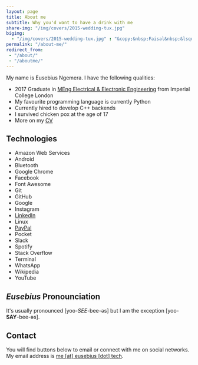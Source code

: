 ```yaml
---
layout: page
title: About me
subtitle: Why you'd want to have a drink with me
share-img: "/img/covers/2015-wedding-tux.jpg"
bigimg:
  - "/img/covers/2015-wedding-tux.jpg" : "&copy;&nbsp;Faisal&nbsp;&lsquo;Tre&rsquo;&nbsp;Shah (2014)"
permalink: "/about-me/"
redirect_from:
 - "/about/"
 - "/aboutme/"
---
```


My name is Eusebius Ngemera. I have the following qualities:

- 2017 Graduate in [MEng Electrical & Electronic Engineering](https://www.imperial.ac.uk/study/ug/courses/electrical-engineering-department/electrical-and-electronic-engineering-meng/) from Imperial College London
- My favourite programming language is currently Python
- Currently hired to develop C++ backends
- I survived chicken pox at the age of 17
- More on my [CV](/cv/)

## Technologies

<ul class="list-inline text-center">
  <li title="Amazon Web Services">
    <span class="fa-stack fa-lg" aria-hidden="true">
      <i class="fa fa-amazon fa-stack-1x"></i>
    </span>
    <span class="sr-only">Amazon Web Services</span>
  </li>
  <li>
    <span class="fa-stack fa-lg" aria-hidden="true">
      <i class="fa fa-android fa-stack-1x"></i>
    </span>
    <span class="sr-only">Android</span>
  </li>
  <li>
    <span class="fa-stack fa-lg" aria-hidden="true">
      <i class="fa fa-bluetooth-b fa-stack-1x"></i>
    </span>
    <span class="sr-only">Bluetooth</span>
  </li>
  <li>
    <span class="fa-stack fa-lg" aria-hidden="true">
      <i class="fa fa-chrome fa-stack-1x"></i>
    </span>
    <span class="sr-only">Google Chrome</span>
  </li>
  <li>
    <span class="fa-stack fa-lg" aria-hidden="true">
      <i class="fa fa-facebook fa-stack-1x"></i>
    </span>
    <span class="sr-only">Facebook</span>
  </li>
  <li title="Font Awesome">
    <span class="fa-stack fa-lg" aria-hidden="true">
      <i class="fa fa-font-awesome fa-stack-1x"></i>
    </span>
    <span class="sr-only">Font Awesome</span>
  </li>
  <li>
    <span class="fa-stack fa-lg" aria-hidden="true">
      <i class="fa fa-git fa-stack-1x"></i>
    </span>
    <span class="sr-only">Git</span>
  </li>
  <li>
    <span class="fa-stack fa-lg" aria-hidden="true">
      <i class="fa fa-github fa-stack-1x"></i>
    </span>
    <span class="sr-only">GitHub</span>
  </li>
  <li>
    <span class="fa-stack fa-lg" aria-hidden="true">
      <i class="fa fa-google fa-stack-1x"></i>
    </span>
    <span class="sr-only">Google</span>
  </li>
  <li>
    <span class="fa-stack fa-lg" aria-hidden="true">
      <i class="fa fa-instagram fa-stack-1x"></i>
    </span>
    <span class="sr-only">Instagram</span>
  </li>
  <li>
    <a href="https://www.linkedin.com/in/eusebius/" title="LinkedIn">
      <span class="fa-stack fa-lg" aria-hidden="true">
        <i class="fa fa-linkedin fa-stack-1x"></i>
      </span>
      <span class="sr-only">LinkedIn</span>
    </a>
  </li>
  <li>
    <span class="fa-stack fa-lg" aria-hidden="true">
      <i class="fa fa-linux fa-stack-1x"></i>
    </span>
    <span class="sr-only">Linux</span>
  </li>
  <li>
    <a href="/donate/" title="PayPal">
      <span class="fa-stack fa-lg" aria-hidden="true">
        <i class="fa fa-paypal fa-stack-1x"></i>
      </span>
      <span class="sr-only">PayPal</span>
    </a>
  </li>
  <li title="Pocket">
    <span class="fa-stack fa-lg" aria-hidden="true">
      <i class="fa fa-get-pocket fa-stack-1x"></i>
    </span>
    <span class="sr-only">Pocket</span>
  </li>
  <li title="Slack">
    <span class="fa-stack fa-lg" aria-hidden="true">
      <i class="fa fa-slack fa-stack-1x"></i>
    </span>
    <span class="sr-only">Slack</span>
  </li>
  <li>
    <span class="fa-stack fa-lg" aria-hidden="true">
      <i class="fa fa-spotify fa-stack-1x"></i>
    </span>
    <span class="sr-only">Spotify</span>
  </li>
  <li>
    <span class="fa-stack fa-lg" aria-hidden="true">
      <i class="fa fa-stack-overflow fa-stack-1x"></i>
    </span>
    <span class="sr-only">Stack Overflow</span>
  </li>
  <li title="Terminal">
    <span class="fa-stack fa-lg" aria-hidden="true">
      <i class="fa fa-terminal fa-stack-1x"></i>
    </span>
    <span class="sr-only">Terminal</span>
  </li>
  <li>
    <span class="fa-stack fa-lg" aria-hidden="true">
      <i class="fa fa-whatsapp fa-stack-1x"></i>
    </span>
    <span class="sr-only">WhatsApp</span>
  </li>
  <li>
    <span class="fa-stack fa-lg" aria-hidden="true">
      <i class="fa fa-wikipedia-w fa-stack-1x"></i>
    </span>
    <span class="sr-only">Wikipedia</span>
  </li>
  <li>
    <span class="fa-stack fa-lg" aria-hidden="true">
      <i class="fa fa-youtube fa-stack-1x"></i>
    </span>
    <span class="sr-only">YouTube</span>
  </li>
</ul>

## *Eusebius* Pronounciation

It's usually pronounced [yoo-*SEE*-bee-əs] but I am the exception [yoo-**SAY**-bee-əs].

## Contact

You will find buttons below to email or connect with me on social networks. My email address is [me [at] eusebius [dot] tech](mailto:me@eusebius.tech).
